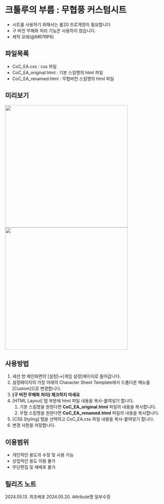 # 크툴루의 부름 : 무협풍 커스텀시트
* 시트를 사용하기 위해서는 롤20 프로계정이 필요합니다
* 구 버전 무해화 처리 기능은 사용하지 않습니다.
* 제작 모래(@MR7RP6)

## 파일목록
* CoC_EA.css		: css 파일
* CoC_EA_original.html  : 기본 스킬명의 html 파일
* CoC_EA_renamed.html   : 무협버전 스킬명의 html 파일

## 미리보기
<img src="https://github.com/alledaten/Roll20_custom_sheets/assets/44220777/aede5273-f41a-47de-b9d4-de37922170a2" height="400" />
<img src="https://github.com/alledaten/Roll20_custom_sheets/assets/44220777/56d171db-65bb-4172-a2a9-dbad7b812334" height="400" />

## 사용방법
1. 세션 방 메인화면의 [설정]→[게임 설정]페이지로 들어갑니다.
2. 설정페이지의 가장 아래의 Character Sheet Template에서 드롭다운 메뉴를 [Custom]으로 변경합니다.
3. **[구 버전 무해화 처리] 체크하지 마세요**
4. [HTML Layout] 탭 부분에 html 파일 내용을 복사-붙여넣기 합니다.
   1. 기본 스킬명을 원한다면 **CoC_EA_original.html** 파일의 내용을 복사합니다.
   2. 무협 스킬명을 원한다면 **CoC_EA_renamed.html** 파일의 내용을 복사합니다.
5. [CSS Styling] 탭을 선택하고 CoC_EA.css 파일 내용을 복사-붙여넣기 합니다.
6. 변경 사항을 저장합니다.

## 이용범위
* 개인적인 용도의 수정 및 사용 가능
* 상업적인 용도 이용 불가
* 무단편집 및 재배포 불가

## 릴리즈 노트
2024.05.13. 최초배포
2024.05.20. Attribute명 일부수정
